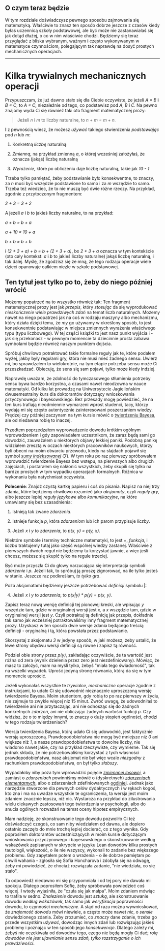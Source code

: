 ## O czym teraz będzie

W tym rozdziale doświadczysz pewnego sposobu zajmowania się matematyką. Właściwie to znasz ten
sposób dobrze jeszcze z czasów kiedy byłaś uczennicą szkoły podstawowej, ale być może nie
zastanawiałaś się jak dotąd dłużej, o co w nim właściwie chodzi. Będziemy się teraz przyglądać z
bliska wybranym, ważnym i często wykonywanym w matematyce czynnościom, polegającym tak naprawdę na
dosyć prostych mechanicznych operacjach.

<hr>

# Kilka trywialnych mechanicznych operacji

Przypuszczam, że już dawno stało się dla Ciebie oczywiste, że jeżeli *A = B* i *B = C*, to *A = C*,
niezależnie od tego, co podstawisz pod *A*, *B* i *C*. Na pewno znajomy wyda Ci się również taki oto
fragment matematycznej prozy:

> Jeżeli *n* i *m* to liczby naturalne, to *n + m = m + n*.

I z pewnością wiesz, że możesz *używać* takiego stwierdzenia *podstawiając* pod *n* lub *m*:

1. Konkretną *liczbę* naturalną

2. *Zmienną*, na przykład zmienną *a*, o której wcześniej założyłaś, że oznacza (jakąś) liczbę naturalną

3. *Wyrażenie*, które po obliczeniu daje liczbę naturalną, takie jak *10 - 1*

Trzeba tylko pamiętać, żeby podstawianie było konsekwentne, to znaczy, za *n* musi być wszędzie
podstawione to samo i za *m* wszędzie to samo. Trzeba też wiedzieć, że to nie muszą być dwie różne
rzeczy. Na przykład, zgodnie z przytoczonym fragmentem:

*2 + 3 = 3 + 2*

A jeżeli *a* i *b* to jakieś liczby naturalne, to na przykład:

*a + b = b + a*

*a + 10 = 10 + a*

*b + b = b + b*

i *(2 + 3 + a) + b = b + (2 + 3 + a)*, bo *2 + 3 + a* oznacza w tym kontekście (oto cały kontekst:
*a* i *b* to jakieś liczby naturalne) jakąś liczbę naturalną, i tak dalej. Myślę, że zgodzisz się ze
mną, że tego rodzaju operacje wiele dzieci opanowuje całkiem nieźle w szkole podstawowej.

## Ten tytuł jest tylko po to, żeby do niego później wrócić

Możemy popatrzeć na to wszystko również tak: Ten fragment matematycznej prozy jest jak *przepis*,
który *stosując* da się wyprodukować *nieskończenie wiele prawdziwych zdań* na temat liczb
naturalnych. Możemy nawet na niego popatrzeć jak na coś w rodzaju maszyny albo mechanizmu, który
działa dzięki temu, że *my* go używamy w określony sposób, to jest konsekwentnie podstawiając w
miejsca zmiennych wyrażenia właściwego typu (typu liczbowego). W tej części książki to jest nasz
punkt wyjścia i - jak się przekonasz - w pewnym momencie ta dziecinnie prosta zabawa symbolami
będzie również naszym punktem dojścia.

Spróbuj chwilowo potraktować takie formalne reguły jak te, które podałem wyżej, jakby były regułami
gry, która nie musi mieć żadnego sensu. Uwierz mi, bo sprawdzałem to wielokrotnie, na tym etapie
potrzeba sensu może Ci przeszkadzać. Obiecuję, że sens się sam pojawi, tylko może kiedy indziej.

Naprawdę uważam, że zdolność do tymczasowego stłumienia potrzeby sensu bywa bardzo korzystna, a
czasami nawet nieodzowna w nauce matematyki. Od kilku lat prowadzę na Uniwersytecie Jagiellońskim
dwusemestralny kurs dla doktorantów dotyczący wnioskowania przyczynowego i bayesowskiego. Bez
przesady mogę powiedzieć, że na ten kurs trafiają nieodmiennie wymarzeni wprost studenci, tacy,
którzy wydają mi się często autentycznie zainteresowani poszerzaniem wiedzy. Prędzej czy później
zaczynam na tym kursie mówić o [twierdzeniu
Bayesa](https://pl.wikipedia.org/wiki/Twierdzenie_Bayesa), ale od niedawna robię to inaczej.

Przedtem poprzedzałem wyprowadzenie dowodu krótkim ogólnym wprowadzeniem i gdy zapowiadałem
uczestnikom, że zaraz będą sami go dowodzić, zauważałem u niektórych objawy lekkiej paniki. Podobną
panikę widziałem zresztą w oczach niektórych pracowników naukowych, którzy byli obecni na moim
otwarciu przewodu, kiedy na slajdach pojawił się symbol [*sumy
indeksowanej*](https://pl.wikipedia.org/wiki/Rodzina_indeksowana) (*∑*). W tym roku po raz pierwszy
spróbowałem wprowadzić twierdzenie Bayesa bez wstępu, na pierwszych albo drugich zajęciach, i
postarałem się nakłonić wszystkich, żeby skupili się tylko na bardzo prostych w tym wypadku
operacjach formalnych. Różnica w wykonaniu była natychmiast oczywista.

**Polecenie**: Znajdź czystą kartkę papieru i coś do pisania. Napisz na niej trzy zdania, które
będziemy chwilowo rozumieć jako *aksjomaty*, czyli *reguły gry*, albo jeszcze lepiej *reguły
językowe* albo *komunikacyjne*, na które umawiamy się bez uzasadnienia:

1. Istnieją tak zwane *zdarzenia*.

2. Istnieje funkcja *p*, która *zdarzeniom* lub ich parom przypisuje *liczby*.

3. Jeżeli *x* i *y* to *zdarzenia*, to *p(x, y) = p(y, x)*.

Niektóre symbole i terminy techniczne matematyki, to jest *=*, *funkcja*, i *liczba* traktujemy
tutaj jako część wspólnej wiedzy zastanej. Właściwie z pierwszych dwóch reguł nie będziemy tu
korzystać jawnie, a więc jeśli chcesz, możesz się skupić tylko na regule trzeciej.

Być może przyszła Ci do głowy narzucająca się interpretacja symboli *zdarzenie* i *p*. Jeżeli tak,
to spróbuj ją proszę zignorować, na ile tylko jesteś w stanie. Jeszcze raz podkreślam, *to tylko
gra*.

Poza aksjomatami będziemy jeszcze potrzebować *definicji* symbolu |:

4. Jeżeli *x* i *y* to *zdarzenia*, to *p(x|y) * p(y) = p(x, y)*.

Zapisz teraz nową wersję definicji tej pionowej kreski, ale wpisując *y* wszędzie tam, gdzie w
oryginalnej wersji jest *x*, a *x* wszędzie tam, gdzie w oryginalnej wersji jest *y*. Czyli
potraktuj tą definicję jak przepis, dokładnie tak samo jak wcześniej potraktowaliśmy inny fragment
matematycznej prozy. Uzyskasz w ten sposób dwie wersje zdania będącego treścią definicji -
oryginalną i tą, która powstała przez podstawianie.

Skorzystaj z aksjomatu *3* w jedyny sposób, w jaki możesz, żeby ustalić, że lewe strony obydwu
wersji definicji są równe i zapisz tą równość.

Podziel obie strony przez *p(y)*, zakładając oczywiście, że ta wartość jest różna od zera (wynik
dzielenia przez zero jest niezdefiniowany). Mówiąc, że masz to założyć, mam na myśli tylko, żebyś
"miała tego świadomość", tak na wszelki wypadek. Uprość jedyną stronę równania, którą da się w tym
momencie uprościć.

Jeżeli wykonałaś wszystkie te *trywialne*, *mechaniczne* operacje zgodnie z instrukcjami, to udało
Ci się udowodnić nieznacznie uproszczoną wersję twierdzenie Bayesa. Moim studentom, gdy robią to po
raz pierwszy w życiu, nie zajmuje to zwykle więcej niż 15 minut. Zwróć uwagę, że udowodniłaś to
twierdzenie ani nie przytaczając, ani nie odnosząc się do żadnych konkretnych *zdarzeń*, ani nie
obliczając żadnych wartości funkcji *p*. Czy widzisz, że o to między innymi, to znaczy o duży
stopień ogólności, chodzi w tego rodzaju twierdzeniach?

Wersja twierdzenia Bayesa, którą udało Ci się udowodnić, jest faktycznie wersją
uproszczoną. Prawdopodobieństwa nie mogą być mniejsze niż *0* ani większe niż *1*, a nasze
prawdopodobieństwa to dowolne liczby, nie wiadomo nawet jakie, czy na przykład rzeczywiste, czy
wymierne. Tak się jednak składa, że nie potrzebowaliśmy korzystać z tych własności
prawdopodobieństwa, nasz aksjomat nie był więc wcale *niezgodny* z rachunkiem prawdopodobieństwa, on
był tylko *słabszy*.

Wypadałoby niby poza tym wprowadzić pojęcie [*zmiennnej
losowej*](https://pl.wikipedia.org/wiki/Zmienna_losowa), a zamiast o *zdarzeniach* powinniśmy mówić
o (dyskretnych) [*zdarzeniach
elementarnych*](https://pl.wikipedia.org/wiki/Przestrze%C5%84_zdarze%C5%84_elementarnych), albo o
zdarzeniach zdefiniowanych
[ogólniej](https://pl.wikipedia.org/wiki/Przestrze%C5%84_probabilistyczna). Jednak jako narzędzie
stworzone dla pewnych celów dydaktycznych i w rękach kogoś, kto zna i ma na uwadze wszystkie te
ograniczenia, ta wersja jest moim zdaniem znacznie lepsza, niż nic. Wystarcza na przykład do
zilustrowania wielu ciekawych zastosowań tego twierdzenia w psychologii, albo do snucia ogólnych
rozważań na temat oceny hipotez empirycznych.

Mam nadzieję, że skonstruowanie tego dowodu pozwoliło Ci też doświadczyć czegoś, co sam niby
wiedziałem od dawna, ale dopiero ostatnio zaczęło do mnie trochę lepiej docierać, co z tego
wynika. Gdy poprosiłem doktorantów uczestniczących w moim kursie dotyczącym wnioskowania
przyczynowego i bayesowskiego o skonstruowanie według wskazówek zapisanych w skrypcie w języku Lean
dowodów kilku prostych tautologii, większość, o ile nie wszyscy, wykonali to zadanie bez większego
problemu. Gdy zapytałem potem o wrażenia - o ile dobrze pamiętam po chwili wahania - zgłosiła się
Sofia Honcharova i zdobyła się na odwagę, żeby mi powiedzieć, że chociaż rozwiązała zadanie, "nie
wiedziała, co się stało".

Ta odpowiedź niedawno mi się przypomniała i od tej pory nie dawała mi spokoju. Dlatego poprosiłem
Sofię, żeby spróbowała powiedzieć coś więcej. I wtedy wyjaśniła, że "czuła się jak małpa". Moim
zdaniem mówiąc to trafiła w sedno. *Znalezienie* dowodu jest *sztuką*, ale skonstruowanie dowodu
*według wskazówek*, tak samo jak *weryfikacja* poprawności dowodu, to czynności *mechaniczne*. A
stąd od razu można wywnioskować, że *znajomość dowodu* mówi niewiele, a często może nawet *nic*, o
*sensie* dowiedzionego zdania. Żeby zrozumieć, co *znaczy* dane zdanie, trzeba go przede wszystkim
*używać*, dowodząc innych zdań lub rozwiązując jakieś problemy i poznając w ten sposób jego
*konsekwencje*. Dlatego zależy mi, żebyś nie oczekiwała od dowodów tego, czego nie będą mogły Ci
dać; *rolą dowodów nie jest ujawnianie sensu zdań, tylko rozstrzyganie o ich prawdziwości*.
